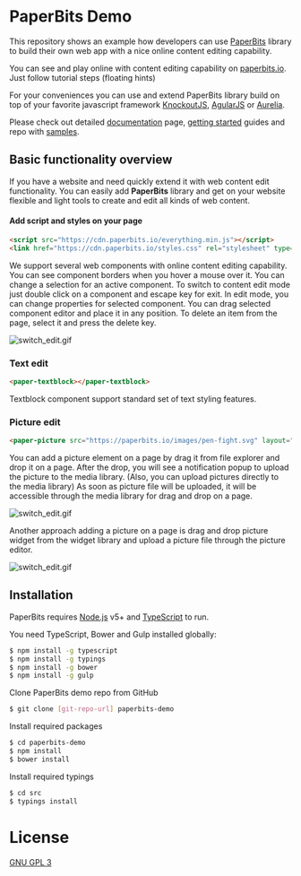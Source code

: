 # PaperBits Demo

This repository shows an example how developers can use [PaperBits](https://github.com/paperbits/paperbits-knockout) library to build their own web app with a nice online content editing capability. 

You can see and play online with content editing capability on [paperbits.io](https://paperbits.io). Just follow tutorial steps (floating hints)

For your conveniences you can use and extend PaperBits library build on top of your favorite javascript framework [KnockoutJS](https://github.com/paperbits/paperbits-knockout), [AgularJS](https://github.com/paperbits/paperbits-aurelia) or [Aurelia](https://github.com/paperbits/paperbits-angular).

Please check out detailed [documentation](https://github.com/paperbits/paperbits-knockout/wiki/Documentation) page,  [getting started](https://github.com/paperbits/paperbits-knockout/wiki/Documentation#getting-started) guides and repo with [samples](https://github.com/paperbits/paperbits-samples).

## Basic functionality overview
If you have a website and need quickly extend it with web content edit functionality. You can easily add **PaperBits** library and get on your website flexible and light tools to create and edit all kinds of web content.

#### Add script and styles on your page
```html
<script src="https://cdn.paperbits.io/everything.min.js"></script>
<link href="https://cdn.paperbits.io/styles.css" rel="stylesheet" type="text/css">
```
We support several web components with online content editing capability.
You can see component borders when you hover a mouse over it. You can change a selection for an active component.
To switch to content edit mode just double click on a component and escape key for exit. 
In edit mode, you can change properties for selected component.
You can drag selected component editor and place it in any position. 
To delete an item from the page, select it and press the delete key.

![switch_edit.gif](https://firebasestorage.googleapis.com/v0/b/paperbits-cdn-7617b.appspot.com/o/switch_edit.gif?alt=media&token=c65a651a-12e5-4628-82ba-1e70a512fb3f "switch_edit.gif")

### Text edit 
```html
<paper-textblock></paper-textblock>
```
Textblock component support standard set of text styling features.

### Picture edit 
```html
<paper-picture src="https://paperbits.io/images/pen-fight.svg" layout="noframe"></paper-picture>
```
You can add a picture element on a page by drag it from file explorer and drop it on a page. 
After the drop, you will see a notification popup to upload the picture to the media library. (Also, you can upload pictures directly to the media library)
As soon as picture file will be uploaded, it will be accessible through the media library for drag and drop on a page. 

![switch_edit.gif](https://firebasestorage.googleapis.com/v0/b/paperbits-cdn-7617b.appspot.com/o/picture_upload.gif?alt=media&token=d29e3e4c-bbcf-4bf2-8161-e49368915c0a "picture_upload.gif")

Another approach adding a picture on a page is drag and drop picture widget from the widget library and upload a picture file through the picture editor.

![switch_edit.gif](https://firebasestorage.googleapis.com/v0/b/paperbits-cdn-7617b.appspot.com/o/picture_upload_from_lib.gif?alt=media&token=dfcc793a-778a-4c0e-91d5-b6eb7a84beac "picture_uploadpicture_upload_from_lib.gif")

## Installation
PaperBits requires [Node.js](https://nodejs.org/) v5+ and [TypeScript](http://www.typescriptlang.org/) to run.

You need TypeScript, Bower and Gulp installed globally:
```sh
$ npm install -g typescript
$ npm install -g typings 
$ npm install -g bower 
$ npm install -g gulp
```
Clone PaperBits demo repo from GitHub
```sh
$ git clone [git-repo-url] paperbits-demo
```
Install required packages
```sh
$ cd paperbits-demo
$ npm install
$ bower install
```
Install required typings
```sh
$ cd src
$ typings install
```
# License
[GNU GPL 3](https://github.com/paperbits/paperbits-demo/blob/master/LICENSE)
